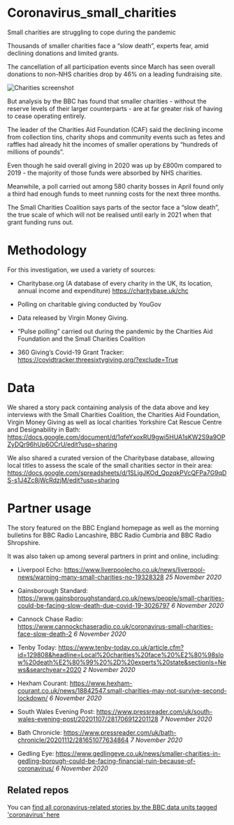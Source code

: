 # Coronavirus_small_charities

Small charities are struggling to cope during the pandemic

Thousands of smaller charities face a “slow death”, experts fear, amid declining donations and limited grants.

The cancellation of all participation events since March has seen overall donations to non-NHS charities drop by 46% on a leading fundraising site.

![Charities screenshot](https://user-images.githubusercontent.com/61186777/100229347-0090a000-2f1c-11eb-98c2-953d93802a7e.png)

But analysis by the BBC has found that smaller charities - without the reserve levels of their larger counterparts - are at far greater risk of having to cease operating entirely.

The leader of the Charities Aid Foundation (CAF) said the declining income from collection tins, charity shops and community events such as fetes and raffles had already hit the incomes of smaller operations by “hundreds of millions of pounds”.

Even though he said overall giving in 2020 was up by £800m compared to 2019 - the majority of those funds were absorbed by NHS charities. 

Meanwhile, a poll carried out among 580 charity bosses in April found only a third had enough funds to meet running costs for the next three months.

The Small Charities Coalition says parts of the sector face a “slow death”, the true scale of which will not be realised until early in 2021 when that grant funding runs out. 

# Methodology
For this investigation, we used a variety of sources: 

- Charitybase.org (A database of every charity in the UK, its location, annual income and expenditure) https://charitybase.uk/chc

- Polling on charitable giving conducted by YouGov

- Data released by Virgin Money Giving.

- “Pulse polling” carried out during the pandemic by the Charities Aid Foundation and the Small Charities Coalition

- 360 Giving’s Covid-19 Grant Tracker: https://covidtracker.threesixtygiving.org/?exclude=True

# Data

We shared a story pack containing analysis of the data above and key interviews with the Small Charities Coalition, the Charities Aid Foundation, Virgin Money Giving as well as local charities Yorkshire Cat Rescue Centre and Designability in Bath: https://docs.google.com/document/d/1qfeYxoxRU9gwi5HUA1sKW2S9a9OPZyDQr96hUp6OCrU/edit?usp=sharing

We also shared a curated version of the Charitybase database, allowing local titles to assess the scale of the small charities sector in their area: https://docs.google.com/spreadsheets/d/1SLjgJKOd_QpzqkPVcQFPa7G9qDS-s1J4Zc8jWcRdzjM/edit?usp=sharing

# Partner usage

The story featured on the BBC England homepage as well as the morning bulletins for BBC Radio Lancashire, BBC Radio Cumbria and BBC Radio Shropshire.

It was also taken up among several partners in print and online, including:

- Liverpool Echo: https://www.liverpoolecho.co.uk/news/liverpool-news/warning-many-small-charities-no-19328328 *25 November 2020*

- Gainsborough Standard: https://www.gainsboroughstandard.co.uk/news/people/small-charities-could-be-facing-slow-death-due-covid-19-3026797 *6 November 2020*

- Cannock Chase Radio: https://www.cannockchaseradio.co.uk/coronavirus-small-charities-face-slow-death-2 *6 November 2020*

- Tenby Today: https://www.tenby-today.co.uk/article.cfm?id=129808&headline=Local%20charities%20face%20%E2%80%98slow%20death%E2%80%99%20%2D%20experts%20state&sectionIs=News&searchyear=2020 *2 November 2020*

- Hexham Courant: https://www.hexham-courant.co.uk/news/18842547.small-charities-may-not-survive-second-lockdown/ *6 November 2020*

- South Wales Evening Post: https://www.pressreader.com/uk/south-wales-evening-post/20201107/281706912201128 *7 November 2020*

- Bath Chronicle: https://www.pressreader.com/uk/bath-chronicle/20201112/281651077634864 *7 November 2020*

- Gedling Eye: https://www.gedlingeye.co.uk/news/smaller-charities-in-gedling-borough-could-be-facing-financial-ruin-because-of-coronavirus/ *6 November 2020*

## Related repos

You can [find all coronavirus-related stories by the BBC data units tagged 'coronavirus' here](https://github.com/search?q=topic%3Acoronavirus+org%3ABBC-Data-Unit&type=Repositories)




